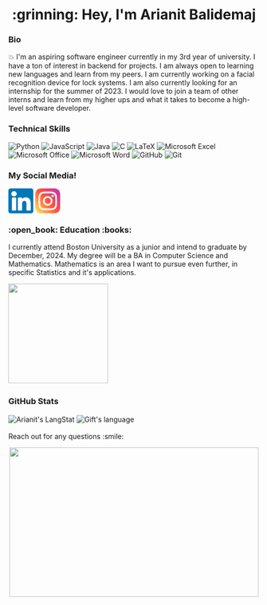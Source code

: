 <h1 align="center"><width = 1000px> :grinning: Hey, I'm Arianit Balidemaj  </h2>  
    
    
<h3 ><width = 30px> Bio  </h3>

:boom: I'm an aspiring software engineer currently in my 3rd year of university. I have a ton of interest in backend for projects. I am always open to learning new languages and learn from my peers. I am currently working on a facial recognition device for lock systems. I am also currently looking for an internship for the summer of 2023. I would love to join a team of other interns and learn from my higher ups and what it takes to become a high-level software developer. 
  
<h3 ><width = 30px> 	 Technical Skills </h3>
  
![Python](https://img.shields.io/badge/python-3670A0?style=for-the-badge&logo=python&logoColor=ffdd54) ![JavaScript](https://img.shields.io/badge/javascript-%23323330.svg?style=for-the-badge&logo=javascript&logoColor=%23F7DF1E) ![Java](https://img.shields.io/badge/java-%23ED8B00.svg?style=for-the-badge&logo=java&logoColor=white) ![C](https://img.shields.io/badge/c-%2300599C.svg?style=for-the-badge&logo=c&logoColor=white) ![LaTeX](https://img.shields.io/badge/latex-%23008080.svg?style=for-the-badge&logo=latex&logoColor=white) ![Microsoft Excel](https://img.shields.io/badge/Microsoft_Excel-217346?style=for-the-badge&logo=microsoft-excel&logoColor=white) ![Microsoft Office](https://img.shields.io/badge/Microsoft_Office-D83B01?style=for-the-badge&logo=microsoft-office&logoColor=white) ![Microsoft Word](https://img.shields.io/badge/Microsoft_Word-2B579A?style=for-the-badge&logo=microsoft-word&logoColor=white) ![GitHub](https://img.shields.io/badge/github-%23121011.svg?style=for-the-badge&logo=github&logoColor=white) 	![Git](https://img.shields.io/badge/git-%23F05033.svg?style=for-the-badge&logo=git&logoColor=white)

 <h3 align="left" ><width = 30px> My Social Media! </h3>

 <a href= "https://www.linkedin.com/in/arianit-balidemaj-126b031ab/"><img align="center" src="https://raw.githubusercontent.com/ArianitBalidemaj/ArianitBalidemaj/main/Images/linkedin.svg" alt= "icon | LinkedIn" width="50px"/></a> <a href= "https://www.instagram.com/diparianit/"><img align="center" src="https://raw.githubusercontent.com/ArianitBalidemaj/ArianitBalidemaj/main/Images/instagram.svg" alt= "icon | Instagram" width="50px"/></a>
 
<h3 ><width = 30px> :open_book: Education 	:books:  </h3>
  I currently attend Boston University as a junior and intend to graduate by December, 2024. My degree will be a BA in Computer Science and Mathematics. Mathematics is an area I want to pursue even further, in specific Statistics and it's applications. 
<p align="left"><img src = https://media2.giphy.com/media/PmpDHNIPGR8lkAU6eq/giphy.gif?cid=790b7611a07b18c702298624316ad3ee996e8961bf2d5f2a&rid=giphy.gif&ct=s  width="200" height="200">
  <p>
<h3> <width = 30px> GitHub Stats  </h3>
  
<div>
   <img align="center" src="https://github-readme-streak-stats.herokuapp.com/?user=ArianitBalidemaj" alt="Arianit's LangStat" />
  <img align="center" src="https://github-readme-stats.vercel.app/api/top-langs?username=ArianitBalidemaj&langs_count=10&show_icons=true&locale=en&layout=compact&theme=light" alt="Gift's language" height="192px"  width="500px"/>
</div>
  <br />
Reach out for any questions :smile:
<p align="center"><img src = https://thumbs.gfycat.com/DifficultLimpingBubblefish-max-1mb.gif  width="500" height="300">
 <p>
   

  
<!---
ArianitBalidemaj/ArianitBalidemaj is a ✨ special ✨ repository because its `README.md` (this file) appears on your GitHub profile.
You can click the Preview link to take a look at your changes.
--->
